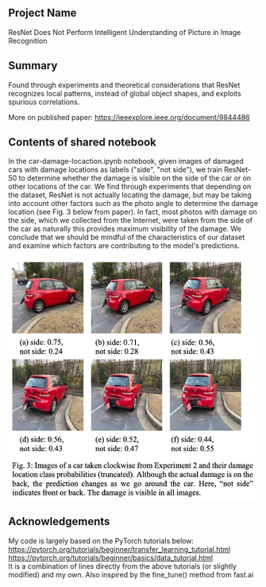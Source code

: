 ## Project Name 
ResNet Does Not Perform Intelligent Understanding of Picture in Image Recognition

## Summary
Found through experiments and theoretical considerations that ResNet recognizes local patterns, instead of global object shapes, and exploits spurious correlations.<br>

More on published paper: https://ieeexplore.ieee.org/document/9844486 <br>

## Contents of shared notebook
In the car-damage-locaction.ipynb notebook, given images of damaged cars with damage locations as labels ("side", "not side"), we train ResNet-50 to determine whether the damage is visible on the side of the car or on other locations of the car. We find through experiments that depending on the dataset, ResNet is not actually locating the damage, but may be taking into account other factors such as the photo angle to determine the damage location (see Fig. 3 below from paper). In fact, most photos with damage on the side, which we collected from the Internet, were taken from the side of the car as naturally this provides maximum visibility of the damage. We conclude that we should be mindful of the characteristics of our dataset and examine which factors are contributing to the model's predictions. 

<p float="left">
  <img src="images/fig3.png" width="500" />
</p>

## Acknowledgements
My code is largely based on the PyTorch tutorials below:<br>
https://pytorch.org/tutorials/beginner/transfer_learning_tutorial.html<br>
https://pytorch.org/tutorials/beginner/basics/data_tutorial.html<br>
It is a combination of lines directly from the above tutorials (or slightly modified) and my own. Also inspired by the fine_tune() method from fast.ai


